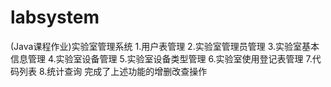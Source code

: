 # labsystem
(Java课程作业)实验室管理系统
1.用户表管理
2.实验室管理员管理
3.实验室基本信息管理
4.实验室设备管理
5.实验室设备类型管理
6.实验室使用登记表管理
7.代码列表
8.统计查询
完成了上述功能的增删改查操作
